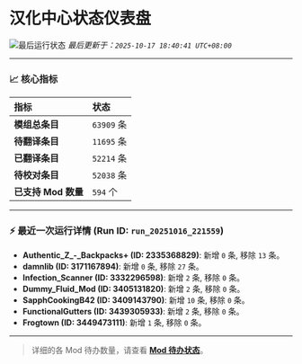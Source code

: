 # 汉化中心状态仪表盘

![最后运行状态](https://img.shields.io/badge/Last%20Run-Success-green)
*最后更新于：`2025-10-17 18:40:41 UTC+08:00`*

---

### 📈 **核心指标**

| 指标 | 状态 |
| :--- | :--- |
| **模组总条目** | ``63909`` 条 |
| **待翻译条目** | ``11695`` 条 |
| **已翻译条目** | ``52214`` 条 |
| **待校对条目** | ``52038`` 条 |
| **已支持 Mod 数量** | ``594`` 个 |

---

### ⚡ **最近一次运行详情 (Run ID: ``run_20251016_221559``)**

*   **Authentic_Z_-_Backpacks+ (ID: 2335368829)**: 新增 `0` 条, 移除 `13` 条。
*   **damnlib (ID: 3171167894)**: 新增 `0` 条, 移除 `27` 条。
*   **Infection_Scanner (ID: 3332296598)**: 新增 `2` 条, 移除 `0` 条。
*   **Dummy_Fluid_Mod (ID: 3405131820)**: 新增 `2` 条, 移除 `0` 条。
*   **SapphCookingB42 (ID: 3409143790)**: 新增 `10` 条, 移除 `0` 条。
*   **FunctionalGutters (ID: 3439305933)**: 新增 `2` 条, 移除 `0` 条。
*   **Frogtown (ID: 3449473111)**: 新增 `1` 条, 移除 `0` 条。

---

> 详细的各 Mod 待办数量，请查看 [**Mod 待办状态**](MOD_TODO_STATUS.md)。
